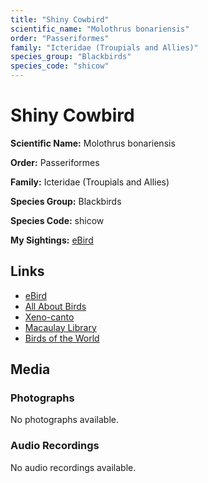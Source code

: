 ```yaml
---
title: "Shiny Cowbird"
scientific_name: "Molothrus bonariensis"
order: "Passeriformes"
family: "Icteridae (Troupials and Allies)"
species_group: "Blackbirds"
species_code: "shicow"
---
```


# Shiny Cowbird

**Scientific Name:** Molothrus bonariensis

**Order:** Passeriformes

**Family:** Icteridae (Troupials and Allies)

**Species Group:** Blackbirds

**Species Code:** shicow

**My Sightings:** [eBird](https://ebird.org/lifelist?r=world&time=life&spp=shicow)

## Links
* [eBird](https://ebird.org/species/shicow) 
* [All About Birds](https://www.allaboutbirds.org/guide/shicow) 
* [Xeno-canto](https://www.xeno-canto.org/species/shicow) 
* [Macaulay Library](https://search.macaulaylibrary.org/catalog?taxonCode=shicow&sort=rating_rank_desc)
* [Birds of the World](https://birdsoftheworld.org/bow/species/shicow)

## Media
### Photographs
No photographs available.

### Audio Recordings
No audio recordings available.

